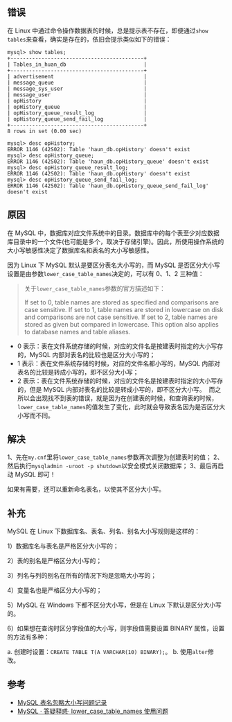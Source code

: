 ## 错误

在 Linux 中通过命令操作数据表的时候，总是提示表不存在，即便通过`show tables`来查看，确实是存在的，依旧会提示类似如下的错误：

```shell
mysql> show tables;
+-------------------------------------------+
| Tables_in_huan_db                         |
+-------------------------------------------+
| advertisement                             |
| message_queue                             |
| message_sys_user                          |
| message_user                              |
| opHistory                                 |
| opHistory_queue                           |
| opHistory_queue_result_log                |
| opHistory_queue_send_fail_log             |
+-------------------------------------------+
8 rows in set (0.00 sec)
 
mysql> desc opHistory;
ERROR 1146 (42S02): Table 'haun_db.opHistory' doesn't exist
mysql> desc opHistory_queue;
ERROR 1146 (42S02): Table 'haun_db.opHistory_queue' doesn't exist
mysql> desc opHistory_queue_result_log;
ERROR 1146 (42S02): Table 'haun_db.opHistory' doesn't exist
mysql> desc opHistory_queue_send_fail_log;
ERROR 1146 (42S02): Table 'haun_db.opHistory_queue_send_fail_log' doesn't exist
```

## 原因

在 MySQL 中，数据库对应文件系统中的目录。数据库中的每个表至少对应数据库目录中的一个文件(也可能是多个，取决于存储引擎)。因此，所使用操作系统的大小写敏感性决定了数据库名和表名的大小写敏感性。

因为 Linux 下 MySQL 默认是要区分表名大小写的，而 MySQL 是否区分大小写设置是由参数`lower_case_table_names`决定的，可以有 0、1、2 三种值：

> 关于`lower_case_table_names`参数的官方描述如下：
> 
> If set to 0, table names are stored as specified and comparisons are case sensitive. If set to 1, table names are stored in lowercase on disk and comparisons are not case sensitive. If set to 2, table names are stored as given but compared in lowercase. This option also applies to database names and table aliases. 
> 

* 0 表示：表在文件系统存储的时候，对应的文件名是按建表时指定的大小写存的，MySQL 内部对表名的比较也是区分大小写的；
* 1 表示：表在文件系统存储的时候，对应的文件名都小写的，MySQL 内部对表名的比较是转成小写的，即不区分大小写；
* 2 表示：表在文件系统存储的时候，对应的文件名是按建表时指定的大小写存的，但是 MySQL 内部对表名的比较是转成小写的，即不区分大小写。 
而之所以会出现找不到表的错误，就是因为在创建表的时候，和查询表的时候，`lower_case_table_names`的值发生了变化，此时就会导致表名因为是否区分大小写而不同。

## 解决

1、先在`my.cnf`里将`lower_case_table_names`参数再次调整为创建表时的值；
2、然后执行`mysqladmin -uroot -p shutdown`以安全模式关闭数据库；
3、最后再启动 MySQL 即可！

如果有需要，还可以重新命名表名，以使其不区分大小写。

## 补充

MySQL 在 Linux 下数据库名、表名、列名、别名大小写规则是这样的：

1）数据库名与表名是严格区分大小写的；

2）表的别名是严格区分大小写的；

3）列名与列的别名在所有的情况下均是忽略大小写的；

4）变量名也是严格区分大小写的；

5）MySQL 在 Windows 下都不区分大小写，但是在 Linux 下默认是区分大小写的。

6）如果想在查询时区分字段值的大小写，则字段值需要设置 BINARY 属性，设置的方法有多种：


a. 创建时设置：`CREATE TABLE T(A VARCHAR(10) BINARY);`。
b. 使用`alter`修改。

## 参考

* [MySQL 表名忽略大小写问题记录](http://blog.jobbole.com/111418/)
* [MySQL · 答疑释惑· lower_case_table_names 使用问题](https://yq.aliyun.com/articles/50846)

